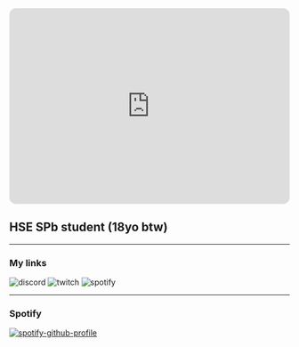 <div id="header" align="center">
    <iframe style="border-radius:12px" src="https://open.spotify.com/embed/playlist/6Ug5pBwDAo90hHo09P5Jrw?utm_source=generator&theme=0" width="100%" height="352" frameBorder="0" allowfullscreen="" allow="autoplay; clipboard-write; encrypted-media; fullscreen; picture-in-picture" loading="lazy"></iframe>
</div>



## HSE SPb student (18yo btw)

---

### My links

![discord](https://discord.gg/zZMmB5CjT5)
![twitch](https://twitch.tv/3wpty)
![spotify](https://open.spotify.com/user/mal5aycec7sxhzceeguyx7d8h)

---

### Spotify

[![spotify-github-profile](https://spotify-github-profile.vercel.app/api/view?uid=mal5aycec7sxhzceeguyx7d8h&cover_image=true&theme=default&show_offline=false&background_color=121212&interchange=true&bar_color_cover=true)](https://spotify-github-profile.vercel.app/api/view?uid=mal5aycec7sxhzceeguyx7d8h&redirect=true)
